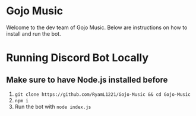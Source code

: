 # Gojo Music

Welcome to the dev team of Gojo Music. Below are instructions on how to install and run the bot.

# Running Discord Bot Locally

## Make sure to have Node.js installed before

1. `git clone https://github.com/RyamL1221/Gojo-Music && cd Gojo-Music`
2. `npm i`
3. Run the bot with `node index.js`
